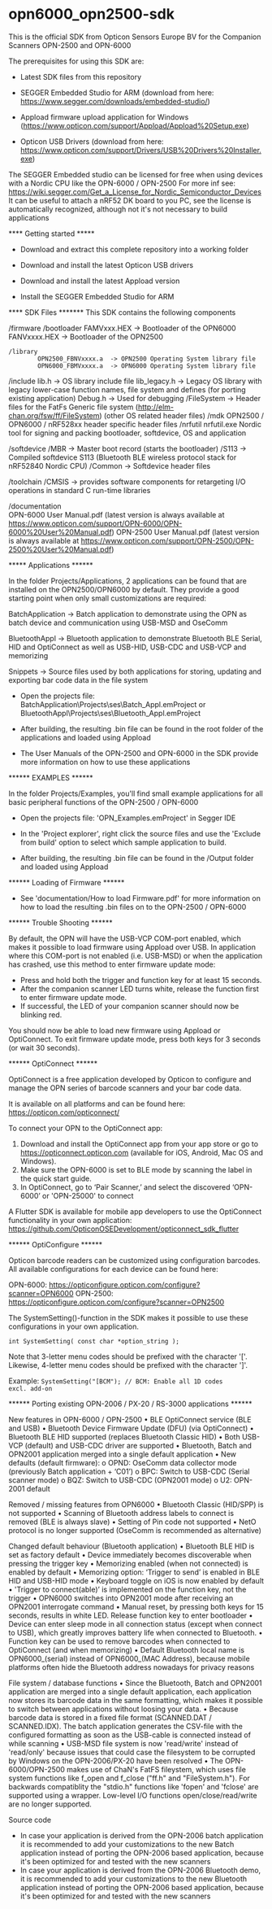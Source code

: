 # opn6000_opn2500-sdk

This is the official SDK from Opticon Sensors Europe BV for the Companion Scanners OPN-2500 and OPN-6000

The prerequisites for using this SDK are:
- Latest SDK files from this repository
- SEGGER Embedded Studio for ARM (download from here: https://www.segger.com/downloads/embedded-studio/)
- Appload firmware upload application for Windows (https://www.opticon.com/support/Appload/Appload%20Setup.exe)

- Opticon USB Drivers (download from here: https://www.opticon.com/support/Drivers/USB%20Drivers%20Installer.exe)

The SEGGER Embedded studio can be licensed for free when using devices with a Nordic CPU like the OPN-6000 / OPN-2500
For more inf see: https://wiki.segger.com/Get_a_License_for_Nordic_Semiconductor_Devices
It can be useful to attach a nRF52 DK board to you PC, see the license is automatically recognized, although not it's not necessary to build applications

**** Getting started *****

- Download and extract this complete repository into a working folder

- Download and install the latest Opticon USB drivers

- Download and install the latest Appload version 

- Install the SEGGER Embedded Studio for ARM

**** SDK Files *******
This SDK contains the following components

/firmware
    /bootloader
            FAMVxxx.HEX     -> Bootloader of the OPN6000
            FANVxxxx.HEX    -> Bootloader of the OPN2500
    
    /library
            OPN2500_FBNVxxxx.a  -> OPN2500 Operating System library file
            OPN6000_FBMVxxxx.a  -> OPN6000 Operating System library file

/include
            lib.h               -> OS library include file
            lib_legacy.h        -> Legacy OS library with legacy lower-case function names, file system and defines (for porting existing application)
            Debug.h             -> Used for debugging
            /FileSystem         -> Header files for the FatFs Generic file system (http://elm-chan.org/fsw/ff/FileSystem)
            (other OS related header files)
/mdk
            OPN2500 / OPN6000 / nRF528xx header specific header files
/nrfutil
            nrfutil.exe Nordic tool for signing and packing bootloader, softdevice, OS and application

/softdevice
            /MBR        -> Master boot record (starts the bootloader)
            /S113       -> Compiled softdevice S113 (Bluetooth BLE wireless protocol stack for nRF52840 Nordic CPU)
            /Common     -> Softdevice header files
            
/toolchain
            /CMSIS      -> provides software components for retargeting I/O operations in standard C run-time libraries

/documentation      
            OPN-6000 User Manual.pdf    (latest version is always available at https://www.opticon.com/support/OPN-6000/OPN-6000%20User%20Manual.pdf)
            OPN-2500 User Manual.pdf    (latest version is always available at https://www.opticon.com/support/OPN-2500/OPN-2500%20User%20Manual.pdf)

***** Applications ******

In the folder Projects/Applications, 2 applications can be found that are installed on the OPN2500/OPN6000 by default. They provide a good starting point when only small customizations are required:

BatchApplication
    -> Batch application to demonstrate using the OPN as batch device and communication using USB-MSD and OseComm

BluetoothAppl
    -> Bluetooth application to demonstrate Bluetooth BLE Serial, HID and OptiConnect as well as USB-HID, USB-CDC and USB-VCP and memorizing

Snippets
    -> Source files used by both applications for storing, updating and exporting bar code data in the file system

- Open the projects file: BatchApplication\Projects\ses\Batch_Appl.emProject or BluetoothAppl\Projects\ses\Bluetooth_Appl.emProject

- After building, the resulting .bin file can be found in the root folder of the applications and loaded using Appload

- The User Manuals of the OPN-2500 and OPN-6000 in the SDK provide more information on how to use these applications

****** EXAMPLES ******

In the folder Projects/Examples, you'll find small example applications for all basic peripheral functions of the OPN-2500 / OPN-6000 
    
- Open the projects file: 'OPN_Examples.emProject' in Segger IDE

- In the 'Project explorer', right click the source files and use the 'Exclude from build' option to select which sample application to build.

- After building, the resulting .bin file can be found in the /Output folder and loaded using Appload

****** Loading of Firmware ******

- See 'documentation/How to load Firmware.pdf' for more information on how to load the resulting .bin files on to the OPN-2500 / OPN-6000

****** Trouble Shooting ******

By default, the OPN will have the USB-VCP COM-port enabled, which makes it possible to load firmware using Appload over USB. 
In application where this COM-port is not enabled (i.e. USB-MSD) or when the application has crashed, use this method to enter firmware update mode:

- Press and hold both the trigger and function key for at least 15 seconds. 
- After the companion scanner LED turns white, release the function first to enter firmware update mode.
- If successful, the LED of your companion scanner should now be blinking red. 

You should now be able to load new firmware using Appload or OptiConnect. 
To exit firmware update mode, press both keys for 3 seconds (or wait 30 seconds).

****** OptiConnect ******

OptiConnect is a free application developed by Opticon to configure and manage the OPN series of barcode scanners and your bar code data. 

It is available on all platforms and can be found here:
https://opticon.com/opticonnect/

To connect your OPN to the OptiConnect app:
1. Download and install the OptiConnect app from your app store or go to https://opticonnect.opticon.com (available for iOS, Android, Mac OS and Windows).
2. Make sure the OPN-6000 is set to BLE mode by scanning the label in the quick start guide.
3. In OptiConnect, go to ‘Pair Scanner,’ and select the discovered ‘OPN-6000’ or 'OPN-25000' to connect

A Flutter SDK is available for mobile app developers to use the OptiConnect functionality in your own application:
https://github.com/OpticonOSEDevelopment/opticonnect_sdk_flutter

****** OptiConfigure ******

Opticon barcode readers can be customized using configuration barcodes. All available configurations for each device can be found here: 

OPN-6000: https://opticonfigure.opticon.com/configure?scanner=OPN6000
OPN-2500: https://opticonfigure.opticon.com/configure?scanner=OPN2500

The SystemSetting()-function in the SDK makes it possible to use these configurations in your own application.

<code>int SystemSetting( const char *option_string );</code>

Note that 3-letter menu codes should be prefixed with the character '['. Likewise, 4-letter menu codes should be prefixed with the character ']'. 

Example: 
<code>SystemSetting("[BCM");  // BCM: Enable all 1D codes excl. add-on</code>

****** Porting existing OPN-2006 / PX-20 / RS-3000 applications ******

New features in OPN-6000 / OPN-2500
•   BLE OptiConnect service (BLE and USB)
•   Bluetooth Device Firmware Update (DFU) (via OptiConnect)
•   Bluetooth BLE HID supported (replaces Bluetooth Classic HID)
•   Both USB-VCP (default) and USB-CDC driver are supported
•   Bluetooth, Batch and OPN2001 application merged into a single default application
•   New defaults (default firmware):
    o   OPND: OseComm data collector mode (previously Batch application + ‘C01’)
    o   BPC: Switch to USB-CDC (Serial scanner mode)
    o   BQZ: Switch to USB-CDC (OPN2001 mode)
    o   U2: OPN-2001 default

Removed / missing features from OPN6000
•   Bluetooth Classic (HID/SPP) is not supported
•   Scanning of Bluetooth address labels to connect is removed (BLE is always slave)
•   Setting of Pin code not supported
•   NetO protocol is no longer supported (OseComm is recommended as alternative)

Changed default behaviour (Bluetooth application)
•   Bluetooth BLE HID is set as factory default
•   Device immediately becomes discoverable when pressing the trigger key
•   Memorizing enabled (when not connected) is enabled by default
•   Memorizing option: ‘Trigger to send’ is enabled in BLE HID and USB-HID mode
•   Keyboard toggle on iOS is now enabled by default
•   'Trigger to connect(able)’ is implemented on the function key, not the trigger
•   OPN6000 switches into OPN2001 mode after receiving an OPN2001 interrogate command
•   Manual reset, by pressing both keys for 15 seconds, results in white LED. Release function key to enter bootloader
•   Device can enter sleep mode in all connection status (except when connect to USB), which greatly improves battery life when connected to Bluetooth.
•   Function key can be used to remove barcodes when connected to OptiConnect (and when memorizing)
•   Default Bluetooth local name is OPN6000_(serial) instead of OPN6000_(MAC Address), because mobile platforms often hide the Bluetooth address nowadays for privacy reasons

File system / database functions
•   Since the Bluetooth, Batch and OPN2001 application are merged into a single default application, each application now stores its barcode data in the same formatting, which makes it possible to switch between applications without loosing your data.
•   Because barcode data is stored in a fixed file format (SCANNED.DAT / SCANNED.IDX). The batch application generates the CSV-file with the configured formatting as soon as the USB-cable is connected instead of while scanning
•   USB-MSD file system is now 'read/write' instead of 'read/only' because issues that could case the filesystem to be corrupted by Windows on the OPN-2006/PX-20 have been resolved
•   The OPN-6000/OPN-2500 makes use of ChaN's FatFS fileystem, which uses file system functions like f_open and f_close ("ff.h" and "FileSystem.h"). For backwards compatiblity the "stdio.h" functions like 'fopen' and 'fclose' are supported using a wrapper. Low-level I/O functions open/close/read/write are no longer supported.

Source code
- In case your application is derived from the OPN-2006 batch application it is recommended to add your customizations to the new Batch application instead of porting the OPN-2006 based application, because it's been optimized for and tested with the new scanners
- In case your application is derived from the OPN-2006 Bluetooth demo, it is recommended to add your customizations to the new Bluetooth application instead of porting the OPN-2006 based application, because it's been optimized for and tested with the new scanners



